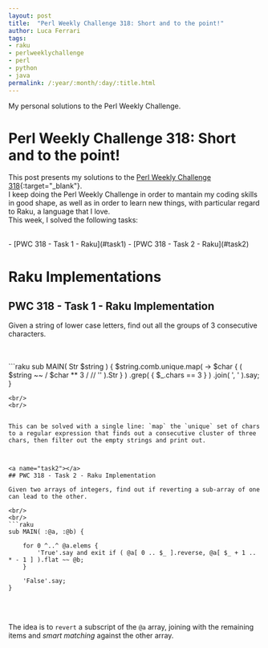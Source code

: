 ```yaml
---
layout: post
title:  "Perl Weekly Challenge 318: Short and to the point!"
author: Luca Ferrari
tags:
- raku
- perlweeklychallenge
- perl
- python
- java
permalink: /:year/:month/:day/:title.html
---
```

My personal solutions to the Perl Weekly Challenge.

# Perl Weekly Challenge 318: Short and to the point!

This post presents my solutions to the [Perl Weekly Challenge 318](https://perlweeklychallenge.org/blog/perl-weekly-challenge-318/){:target="_blank"}.
<br/>
I keep doing the Perl Weekly Challenge in order to mantain my coding skills in good shape, as well as in order to learn new things, with particular regard to Raku, a language that I love.
<br/>
This week, I solved the following tasks:

<br/>
- [PWC 318 - Task 1 - Raku](#task1)
- [PWC 318 - Task 2 - Raku](#task2)

# Raku Implementations

<a name="task1"></a>
## PWC 318 - Task 1 - Raku Implementation

Given a string of lower case letters, find out all the groups of 3 consecutive characters.



<br/>
<br/>
```raku
sub MAIN( Str $string ) {
    $string.comb.unique.map( -> $char { ( $string ~~ / $char ** 3 / // '' ).Str } )
		          .grep( { $_.chars == 3 } )
		          .join( ', ' ).say;
}

```
<br/>
<br/>


This can be solved with a single line: `map` the `unique` set of chars to a regular expression that finds out a consecutive cluster of three chars, then filter out the empty strings and print out.



<a name="task2"></a>
## PWC 318 - Task 2 - Raku Implementation

Given two arrays of integers, find out if reverting a sub-array of one can lead to the other.

<br/>
<br/>
```raku
sub MAIN( :@a, :@b) {

    for 0 ^..^ @a.elems {
		'True'.say and exit if ( @a[ 0 .. $_ ].reverse, @a[ $_ + 1 .. * - 1 ] ).flat ~~ @b;
    }

    'False'.say;
}

```
<br/>
<br/>

The idea is to `revert` a subscript of the `@a` array, joining with the remaining items and *smart matching* against the other array.
